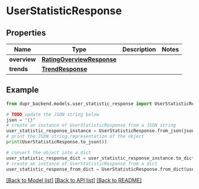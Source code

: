# UserStatisticResponse


## Properties

Name | Type | Description | Notes
------------ | ------------- | ------------- | -------------
**overview** | [**RatingOverviewResponse**](RatingOverviewResponse.md) |  | 
**trends** | [**TrendResponse**](TrendResponse.md) |  | 

## Example

```python
from dupr_backend.models.user_statistic_response import UserStatisticResponse

# TODO update the JSON string below
json = "{}"
# create an instance of UserStatisticResponse from a JSON string
user_statistic_response_instance = UserStatisticResponse.from_json(json)
# print the JSON string representation of the object
print(UserStatisticResponse.to_json())

# convert the object into a dict
user_statistic_response_dict = user_statistic_response_instance.to_dict()
# create an instance of UserStatisticResponse from a dict
user_statistic_response_from_dict = UserStatisticResponse.from_dict(user_statistic_response_dict)
```
[[Back to Model list]](../README.md#documentation-for-models) [[Back to API list]](../README.md#documentation-for-api-endpoints) [[Back to README]](../README.md)


